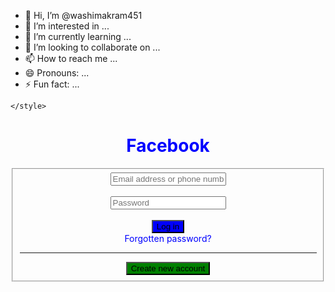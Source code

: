 - 👋 Hi, I’m @washimakram451
- 👀 I’m interested in ...
- 🌱 I’m currently learning ...
- 💞️ I’m looking to collaborate on ...
- 📫 How to reach me ...
- 😄 Pronouns: ...
- ⚡ Fun fact: ...

<!---
washimakram451/washimakram451 is a ✨ special ✨ repository because its `README.md` (this file) appears on your GitHub profile.
You can click the Preview link to take a look at your changes.
--->
	</style>
</head>
<body>
	<center>
	<div style="color: blue">
	<h1 >Facebook</h1>
	<form action="">
		<fieldset>
	<input type="text" placeholder = "Email address or phone number"><br><br>
	<input type="password" placeholder="Password"><br><br>
	<button style="background-color: blue;">Log in</button>
		<center>
	<div style="color: blue">Forgotten password?</div>
		<hr>
	<button style="background-color: green;"> Create new account</button>
		</center>
		</fieldset>
	</form>
